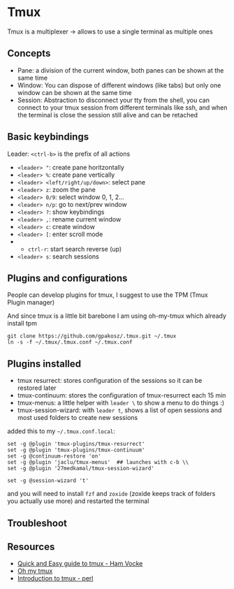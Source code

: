 Tmux
====

Tmux is a multiplexer -> allows to use a single terminal as multiple ones

## Concepts

- Pane: a division of the current window, both panes can be shown at the same time
- Window: You can dispose of different windows (like tabs) but only one window can be shown at the same time
- Session: Abstraction to disconnect your tty from the shell, you can connect to your tmux session from different terminals like ssh, and when the terminal is close the session still alive and can be retached

## Basic keybindings

Leader: `<ctrl-b>` is the prefix of all actions

- `<leader> "`: create pane horitzontally
- `<leader> %`: create pane vertically
- `<leader> <left/right/up/down>`: select pane
- `<leader> z`: zoom the pane
- `<leader> 0/9`: select window 0, 1, 2...
- `<leader> n/p`: go to next/prev window
- `<leader> ?`: show keybindings
- `<leader> ,`: rename current window
- `<leader> c`: create window
- `<leader> [`: enter scroll mode
- - `ctrl-r`: start search reverse (up)
- `<leader> s`: search sessions

## Plugins and configurations

People can develop plugins for tmux, I suggest to use the TPM (Tmux Plugin manager)

And since tmux is a little bit barebone I am using oh-my-tmux which already install tpm

```
git clone https://github.com/gpakosz/.tmux.git ~/.tmux
ln -s -f ~/.tmux/.tmux.conf ~/.tmux.conf
```
## Plugins installed

- tmux resurrect: stores configuration of the sessions so it can be restored later
- tmux-continuum: stores the configuration of tmux-resurrect each 15 min
- tmux-menus: a little helper with `leader \` to show a menu to do things :)
- tmux-session-wizard: with `leader t`, shows a list of open sessions and most used folders to create new sessions

added this to my `~/.tmux.conf.local`:

````
set -g @plugin 'tmux-plugins/tmux-resurrect'
set -g @plugin 'tmux-plugins/tmux-continuum'
set -g @continuum-restore 'on'
set -g @plugin 'jaclu/tmux-menus'  ## launches with c-b \\
set -g @plugin '27medkamal/tmux-session-wizard'

set -g @session-wizard 't'
````

and you will need to install `fzf` and `zoxide` (zoxide keeps track of folders you actually use more)
and restarted the terminal

## Troubleshoot

## Resources
- [Quick and Easy guide to tmux - Ham Vocke](https://www.hamvocke.com/blog/a-quick-and-easy-guide-to-tmux/)
- [Oh my tmux](https://github.com/gpakosz/.tmux)
- [Introduction to tmux - perl](https://www.perl.com/article/an-introduction-to-tmux/)
